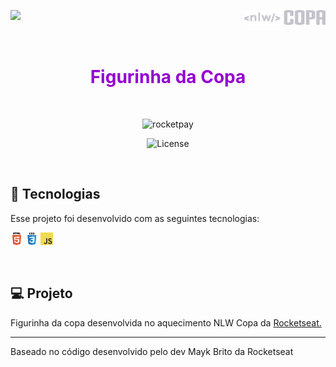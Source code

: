 <!--Banner session-->
<p>
  <img src="https://i.postimg.cc/gkShTXDv/rocketseat.png' alt="Logo RocketSeat" width="210" align="left">
  <img src="./assets/logo.svg" alt="Logo Explorer Lab 1" width="130" align="right">
</p>
<br><br><br>

<!--About session-->
<h1 align="center" style="color: DarkViolet">Figurinha da Copa</h1>
<br>

<p align="center">
  <img alt="rocketpay" src="https://i.postimg.cc/Yqt6bHHC/Figurinha.png" width="700">
</p>

<p align="center">
  <img alt="License" src="https://img.shields.io/static/v1?label=license&message=MIT&color=49AA26&labelColor=000000">
</p>

<br>

## 🚀 Tecnologias

Esse projeto foi desenvolvido com as seguintes tecnologias:

<p align="left">
<code><img height="20" src="https://raw.githubusercontent.com/github/explore/80688e429a7d4ef2fca1e82350fe8e3517d3494d/topics/html/html.png"></code>
<code><img height="20" src="https://raw.githubusercontent.com/github/explore/80688e429a7d4ef2fca1e82350fe8e3517d3494d/topics/css/css.png"></code>
<code><img height="20" src="https://raw.githubusercontent.com/github/explore/80688e429a7d4ef2fca1e82350fe8e3517d3494d/topics/javascript/javascript.png"></code>
<!-- <code><img height="20" src="https://raw.githubusercontent.com/github/explore/80688e429a7d4ef2fca1e82350fe8e3517d3494d/topics/json/json.png"></code>
<code><img height="25" src="https://www.soat.fr/assets/images/formation/NodeJS.png"></code>
<code><img height="20" src="https://raw.githubusercontent.com/github/explore/80688e429a7d4ef2fca1e82350fe8e3517d3494d/topics/npm/npm.png"></code>
<code><img height="20" src="https://i.postimg.cc/tgDYzyG8/logo-vite.png"></code>
<code><img height="15" src="https://i.postimg.cc/y81MqzZV/logo-imaskpng.png"></code> -->
</p>
<br>

## 💻 Projeto

Figurinha da copa desenvolvida no aquecimento NLW Copa da <a href="https://www.rocketseat.com.br/">Rocketseat. </a>
<br>

---

Baseado no código desenvolvido pelo dev Mayk Brito da Rocketseat
